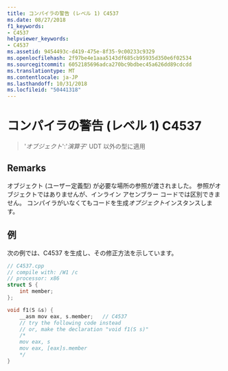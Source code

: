 ```yaml
---
title: コンパイラの警告 (レベル 1) C4537
ms.date: 08/27/2018
f1_keywords:
- C4537
helpviewer_keywords:
- C4537
ms.assetid: 9454493c-d419-475e-8f35-9c00233c9329
ms.openlocfilehash: 2f97be4e1aaa5143df685cb95935d350e6f02534
ms.sourcegitcommit: 6052185696adca270bc9bdbec45a626dd89cdcdd
ms.translationtype: MT
ms.contentlocale: ja-JP
ms.lasthandoff: 10/31/2018
ms.locfileid: "50441318"
---
```

# <a name="compiler-warning-level-1-c4537"></a>コンパイラの警告 (レベル 1) C4537

> '*オブジェクト*':'*演算子*' UDT 以外の型に適用

## <a name="remarks"></a>Remarks

オブジェクト (ユーザー定義型) が必要な場所の参照が渡されました。 参照がオブジェクトではありませんが、インライン アセンブラー コードでは区別できません。 コンパイラがいなくてもコードを生成*オブジェクト*インスタンスします。

## <a name="example"></a>例

次の例では、C4537 を生成し、その修正方法を示しています。

```cpp
// C4537.cpp
// compile with: /W1 /c
// processor: x86
struct S {
    int member;
};

void f1(S &s) {
    __asm mov eax, s.member;   // C4537
    // try the following code instead
    // or, make the declaration "void f1(S s)"
    /*
    mov eax, s
    mov eax, [eax]s.member
    */
}
```